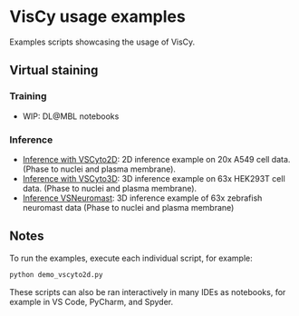# VisCy usage examples

Examples scripts showcasing the usage of VisCy.

## Virtual staining

### Training

- WIP: DL@MBL notebooks

### Inference

- [Inference with VSCyto2D](./demo_vscyto2d.py):
2D inference example on 20x A549 cell data. (Phase to nuclei and plasma membrane).
- [Inference with VSCyto3D](./demos/demo_vscyto3d.py):
3D inference example on 63x HEK293T cell data. (Phase to nuclei and plasma membrane).
- [Inference VSNeuromast](./demo_vsneuromast.py):
3D inference example of 63x zebrafish neuromast data (Phase to nuclei and plasma membrane)

## Notes

To run the examples, execute each individual script, for example:

```sh
python demo_vscyto2d.py
```

These scripts can also be ran interactively in many IDEs as notebooks,
for example in VS Code, PyCharm, and Spyder.
